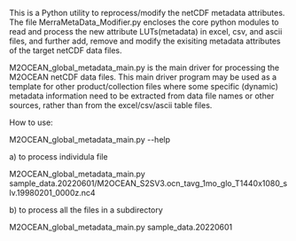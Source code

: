 This is a Python utility to reprocess/modify the netCDF metadata attributes. The file MerraMetaData_Modifier.py encloses the core python modules to read and process the new attribute LUTs(metadata) in excel, csv, and ascii files, and further add, remove and modify the exisiting metadata attributes of the target netCDF data files. 

M2OCEAN_global_metadata_main.py is the main driver for processing the M2OCEAN netCDF data files. This main driver
program may be used as a template for other product/collection files where some specific (dynamic)
metadata information need to be extracted from data file names or other sources, rather than from
the excel/csv/ascii table files.

How to use:

   M2OCEAN_global_metadata_main.py --help

   a) to process individula file
   
   M2OCEAN_global_metadata_main.py \
    sample_data.20220601/M2OCEAN_S2SV3.ocn_tavg_1mo_glo_T1440x1080_slv.19980201_0000z.nc4
   
   b) to process all the files in a subdirectory
   
   M2OCEAN_global_metadata_main.py sample_data.20220601
